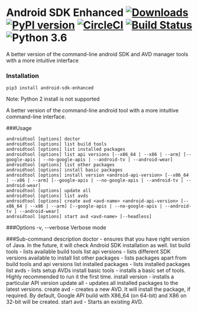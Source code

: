 # Android SDK Enhanced [![Downloads](https://pepy.tech/badge/android-sdk-enhanced)](https://pepy.tech/project/android-sdk-enhanced) [![PyPI version](https://badge.fury.io/py/android-sdk-enhanced.svg)](https://badge.fury.io/py/android-sdk-enhanced) [![CircleCI](https://circleci.com/gh/ashishb/android-sdk-enhanced/tree/master.svg?style=shield&circle-token=b64e11ee679a0856cf50dbe559e3e59ebbb26466)](https://circleci.com/gh/ashishb/android-sdk-enhanced/tree/master) [![Build Status](https://travis-ci.org/ashishb/android-sdk-enhanced.svg)](https://travis-ci.org/ashishb/android-sdk-enhanced) ![Python 3.6](https://img.shields.io/badge/python-3.6-brightgreen.svg)

A better version of the command-line android SDK and AVD manager tools with a more intuitive interface

### Installation

`pip3 install android-sdk-enhanced`

Note: Python 2 install is not supported

A better version of the command-line android tool with a more intuitive command-line interface.

###Usage

    androidtool [options] doctor
    androidtool [options] list build tools
    androidtool [options] list installed packages
    androidtool [options] list api versions [--x86_64 | --x86 | --arm] [--google-apis | --no-google-apis | --android-tv | --android-wear]
    androidtool [options] list other packages
    androidtool [options] install basic packages
    androidtool [options] install version <android-api-version> [--x86_64 | --x86 | --arm] [--google-apis | --no-google-apis | --android-tv | --android-wear]
    androidtool [options] update all
    androidtool [options] list avds
    androidtool [options] create avd <avd-name> <android-api-version> [--x86_64 | --x86 | --arm] [--google-apis | --no-google-apis | --android-tv | --android-wear]
    androidtool [options] start avd <avd-name> [--headless]

###Options
    -v, --verbose       Verbose mode


###Sub-command description
    doctor - ensures that you have right version of Java. In the future, it will check Android SDK installation as well.
    list build tools - lists available build tools
    list api versions - lists different SDK versions available to install
    list other packages - lists packages apart from build tools and api versions
    list installed packages - lists installed packages
    list avds - lists setup AVDs
    install basic tools - installs a basic set of tools. Highly recommended to run it the first time.
    install version - installs a particular API version
    update all - updates all installed packages to the latest versions.
    create avd - creates a new AVD. It will install the package, if required. By default, Google API build with X86_64 (on 64-bit) and X86 on 32-bit will be created.
    start avd - Starts an existing AVD.